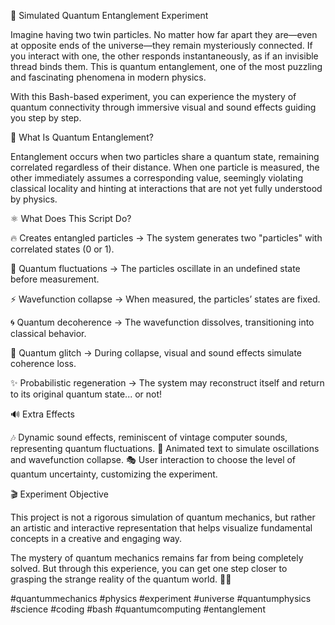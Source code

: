 🔬 Simulated Quantum Entanglement Experiment

Imagine having two twin particles. No matter how far apart they are—even at opposite ends of the universe—they remain mysteriously connected. If you interact with one, the other responds instantaneously, as if an invisible thread binds them. This is quantum entanglement, one of the most puzzling and fascinating phenomena in modern physics.

With this Bash-based experiment, you can experience the mystery of quantum connectivity through immersive visual and sound effects guiding you step by step.

🔹 What Is Quantum Entanglement?

Entanglement occurs when two particles share a quantum state, remaining correlated regardless of their distance. When one particle is measured, the other immediately assumes a corresponding value, seemingly violating classical locality and hinting at interactions that are not yet fully understood by physics.

⚛️ What Does This Script Do?

🔥 Creates entangled particles → The system generates two "particles" with correlated states (0 or 1). 

🌊 Quantum fluctuations → The particles oscillate in an undefined state before measurement. 

⚡ Wavefunction collapse → When measured, the particles’ states are fixed. 

🌀 Quantum decoherence → The wavefunction dissolves, transitioning into classical behavior. 

🔄 Quantum glitch → During collapse, visual and sound effects simulate coherence loss. 

✨ Probabilistic regeneration → The system may reconstruct itself and return to its original quantum state... or not!

🔊 Extra Effects

🎶 Dynamic sound effects, reminiscent of vintage computer sounds, representing quantum fluctuations. 
📡 Animated text to simulate oscillations and wavefunction collapse. 
🎭 User interaction to choose the level of quantum uncertainty, customizing the experiment.

🎬 Experiment Objective

This project is not a rigorous simulation of quantum mechanics, but rather an artistic and interactive representation that helps visualize fundamental concepts in a creative and engaging way.

The mystery of quantum mechanics remains far from being completely solved. But through this experience, you can get one step closer to grasping the strange reality of the quantum world. 🚀✨

#quantummechanics #physics #experiment #universe #quantumphysics #science #coding #bash #quantumcomputing #entanglement
